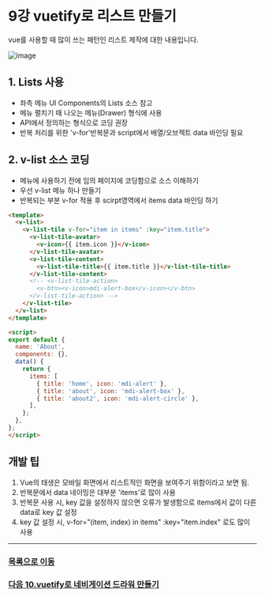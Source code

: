 # 9강 vuetify로 리스트 만들기
vue를 사용할 때 많이 쓰는 패턴인 리스트 제작에 대한 내용입니다.

![image](https://user-images.githubusercontent.com/13953651/141734426-53c77a81-701b-4eb8-aeb7-5ba7ad2856bd.png)

## 1. Lists 사용
* 좌측 메뉴 UI Components의 Lists 소스 참고
* 메뉴 펼치기 때 나오는 메뉴(Drawer) 형식에 사용
* API에서 정의하는 형식으로 코딩 권장
* 반복 처리를 위한 'v-for'반복문과 script에서 배열/오브젝트 data 바인딩 필요 

## 2. v-list 소스 코딩
* 메뉴에 사용하기 전에 임의 페이지에 코딩함으로 소스 이해하기
* 우선 v-list 메뉴 하나 만들기
* 반복되는 부분 v-for 적용 후 scirpt영역에서 items data 바인딩 하기
  
```html
<template>
  <v-list>
    <v-list-tile v-for="item in items" :key="item.title">
      <v-list-tile-avatar>
        <v-icon>{{ item.icon }}</v-icon>
      </v-list-tile-avatar>
      <v-list-tile-content>
        <v-list-tile-title>{{ item.title }}</v-list-tile-title>
      </v-list-tile-content>
      <!-- <v-list-tile-action>
        <v-btn><v-icon>mdi-alert-box</v-icon></v-btn>
      </v-list-tile-action> -->
    </v-list-tile>
  </v-list>
</template>

<script>
export default {
  name: 'About',
  components: {},
  data() {
    return {
      items: [
        { title: 'home', icon: 'mdi-alert' },
        { title: 'about', icon: 'mdi-alert-box' },
        { title: 'about2', icon: 'mdi-alert-circle' },
      ],
    };
  },
};
</script>


```

## 개발 팁
  1. Vue의 태생은 모바일 화면에서 리스트적인 화면을 보여주기 위함이라고 보면 됨.
  2. 반복문에서 data 네이밍은 대부분 'items'로 많이 사용
  3. 반복문 사용 시, key 값을 설정하지 않으면 오류가 발생함으로 items에서 값이 다른 data로 key 값 설정
  4. key 값 설정 시, v-for="(item, index) in items" :key="item.index" 로도 많이 사용
  
*****
### [목록으로 이동](README.md)
### [다음 10.vuetify로 네비게이션 드라워 만들기](document_10.md)
